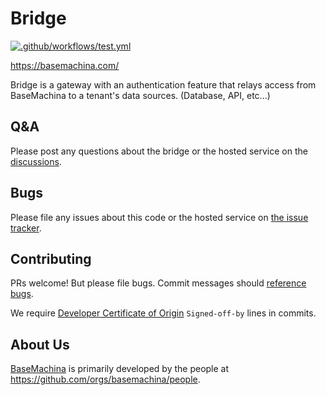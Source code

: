 # Bridge

[![.github/workflows/test.yml](https://github.com/basemachina/bridge/actions/workflows/test.yml/badge.svg)](https://github.com/basemachina/bridge/actions/workflows/test.yml)

https://basemachina.com/

Bridge is a gateway with an authentication feature that relays access from BaseMachina to a tenant's data sources. (Database, API, etc...)

## Q&A

Please post any questions about the bridge or the hosted service on the [discussions](https://github.com/basemachina/bridge/discussions).

## Bugs

Please file any issues about this code or the hosted service on
[the issue tracker](https://github.com/basemachina/bridge/issues).

## Contributing

PRs welcome! But please file bugs. Commit messages should [reference
bugs](https://docs.github.com/en/github/writing-on-github/autolinked-references-and-urls).

We require [Developer Certificate of
Origin](https://en.wikipedia.org/wiki/Developer_Certificate_of_Origin)
`Signed-off-by` lines in commits.

## About Us

[BaseMachina](https://basemachina.com/) is primarily developed by the people at https://github.com/orgs/basemachina/people.